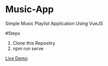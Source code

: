 # Music-App
Simple Music Playlist Application Using VueJS

#Steps
1. Clone this Repositry
2. npm run serve

<a href="https://music-app-vuejs.herokuapp.com/">Live Demo</a>
